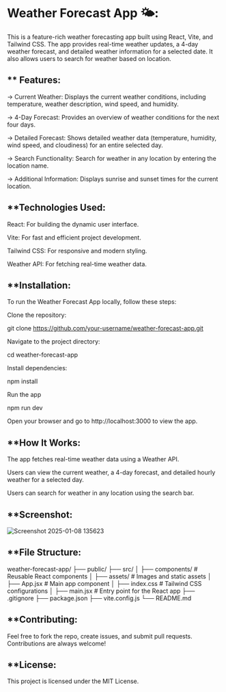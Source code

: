 Weather Forecast App 🌤️:
=======================

This is a feature-rich weather forecasting app built using React, Vite, and Tailwind CSS. The app provides real-time weather updates, a 4-day weather forecast, and detailed weather information for a selected date. It also allows users to search for weather based on location.


** Features:
----------------------

-> Current Weather: Displays the current weather conditions, including temperature, weather description, wind speed, and humidity.

-> 4-Day Forecast: Provides an overview of weather conditions for the next four days.

-> Detailed Forecast: Shows detailed weather data (temperature, humidity, wind speed, and cloudiness) for an entire selected day.

-> Search Functionality: Search for weather in any location by entering the location name.

-> Additional Information: Displays sunrise and sunset times for the current location.


**Technologies Used:
--------------------
React: For building the dynamic user interface.

Vite: For fast and efficient project development.

Tailwind CSS: For responsive and modern styling.

Weather API: For fetching real-time weather data.


**Installation:
--------------
To run the Weather Forecast App locally, follow these steps:

Clone the repository:

  git clone https://github.com/your-username/weather-forecast-app.git

Navigate to the project directory:

  cd weather-forecast-app

Install dependencies:

  npm install

Run the app

  npm run dev

Open your browser and go to http://localhost:3000 to view the app.


**How It Works:
-------------
The app fetches real-time weather data using a Weather API.

Users can view the current weather, a 4-day forecast, and detailed hourly weather for a selected day.

Users can search for weather in any location using the search bar.


**Screenshot:
------------
![Screenshot 2025-01-08 135623](https://github.com/user-attachments/assets/066c4093-bdd6-4fe4-a027-dc371cca676f)


**File Structure:
-----------------

weather-forecast-app/
├── public/
├── src/
│   ├── components/   # Reusable React components
│   ├── assets/       # Images and static assets
│   ├── App.jsx       # Main app component
│   ├── index.css     # Tailwind CSS configurations
│   ├── main.jsx      # Entry point for the React app
├── .gitignore
├── package.json
├── vite.config.js
└── README.md

**Contributing:
----------------
Feel free to fork the repo, create issues, and submit pull requests. Contributions are always welcome!

**License:
--------

This project is licensed under the MIT License.

